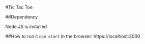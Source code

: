 #Tic Tac Toe

##Dependency

Node.JS is installed

##How to run it
`npm start`
In the browser: https://localhost:3000


